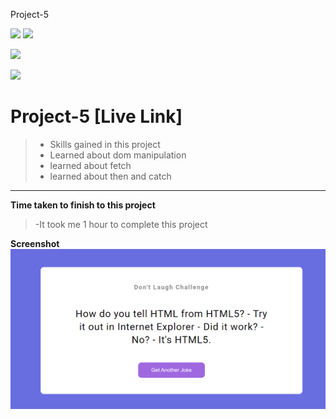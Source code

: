 Project-5

![](https://img.shields.io/badge/Full%20stack--Js%20%20bootcamp-Ineuron%20-yellowgreen)
![](https://img.shields.io/badge/Hitesh%20choudhary-LCO-orange)

![](https://img.shields.io/badge/HTML--CSS-JAVASCRIPT-yellowgreen)


![](https://img.shields.io/badge/Rishu%20srivastava-BCA-orange)

# **Project-5** [Live Link]
 >- Skills gained in this project
 >- Learned about dom manipulation
 >- learned about fetch 
 >- learned about then and catch
 
 ***
 **Time taken to finish to this project**
 
 >-It took me 1 hour to complete this project 

 **Screenshot**
 ![](./screenshot/05js.png)